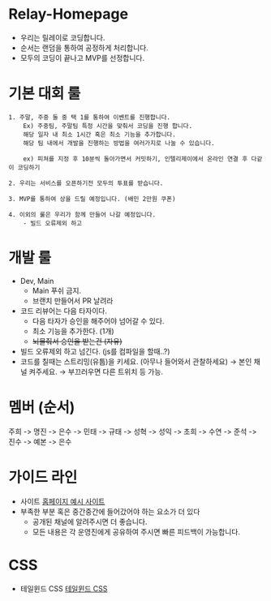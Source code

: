 # Relay-Homepage
- 우리는 릴레이로 코딩합니다.
- 순서는 랜덤을 통하여 공정하게 처리합니다.
- 모두의 코딩이 끝나고 MVP를 선정합니다.

# 기본 대회 룰
```
1. 주말, 주중 둘 중 택 1를 통하여 이벤트를 진행합니다.
	Ex) 주중팀, 주말팀 특정 시간을 맞춰서 코딩을 진행 합니다.
	해당 일자 내 최소 1시간 혹은 최소 기능을 추가합니다.
	해당 팀 내에서 개발을 진행하는 방법을 여러가지로 나눌 수 있습니다.

	ex) 피쳐를 지정 후 10분씩 돌아가면서 커밋하기, 인텔리제이에서 온라인 연결 후 다같이 코딩하기

2. 우리는 서비스를 오픈하기전 모두의 투표를 받습니다.

3. MVP를 통하여 상을 드릴 예정입니다. (배민 2만원 쿠폰)

4. 이외의 룰은 우리가 함께 만들어 나갈 예정입니다.
	- 빌드 오류제외 하고
```

# 개발 룰

- Dev, Main
    - Main 푸쉬 금지.
    - 브랜치 만들어서 PR 날려라
- 코드 리뷰어는 다음 타자이다.
    - 다음 타자가 승인을 해주어야 넘어갈 수 있다.
    - 최소 기능을 추가한다. (1개)
    - ~~뇌물줘서 승인을 받는건 (자유)~~
- 빌드 오류제외 하고 넘긴다. (js를 컴파일을 할때..?)
- 코드를 칠때는 스트리밍(유툽)을 키세요.
(아무나 들어와서 관찰하세요)
→ 본인 채널 켜주세요.
→ 부끄러우면 다른 트위치 등 가능.


# 멤버 (순서)
주희 -> 명진 -> 은수 -> 민태 -> 규태 -> 성혁 -> 성익 -> 초희 -> 수연 -> 준석 -> 진수 -> 예본 -> 은수

# 가이드 라인

- 사이트
[홈페이지 예시 사이트](https://sites.google.com/view/ausg-4th/)
- 부족한 부분 혹은 중간중간에 들어갔어야 하는 요소가 더 있다
    - 공개된 채널에 알려주시면 더 좋습니다.
    - 모든 내용은 각 운영진에게 공유하여 주시면 빠른 피드백이 가능합니다.

# CSS

- 테일윈드 CSS
    [테일윈드 CSS](https://tailwindcss.com/)
